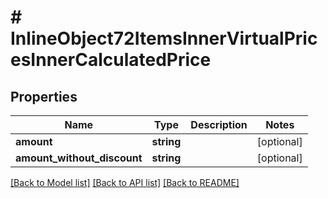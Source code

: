 # # InlineObject72ItemsInnerVirtualPricesInnerCalculatedPrice

## Properties

Name | Type | Description | Notes
------------ | ------------- | ------------- | -------------
**amount** | **string** |  | [optional]
**amount_without_discount** | **string** |  | [optional]

[[Back to Model list]](../../README.md#models) [[Back to API list]](../../README.md#endpoints) [[Back to README]](../../README.md)

